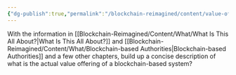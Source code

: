 ```yaml
---
{"dg-publish":true,"permalink":"/blockchain-reimagined/content/value-offering/","hide":true,"created":"2024-10-26T12:47:13.159+01:00","updated":"2024-12-28T11:08:13.866+00:00"}
---
```


With the information in [[Blockchain-Reimagined/Content/What/What Is This All About?\|What Is This All About?]] and [[Blockchain-Reimagined/Content/What/Blockchain-based Authorities\|Blockchain-based Authorities]] and a few other chapters, build up a concise description of what is the actual value offering of a blockchain-based system?